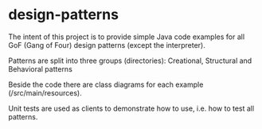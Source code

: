 # design-patterns

The intent of this project is to provide simple Java code examples for all GoF (Gang of Four) design patterns
(except the interpreter).

Patterns are split into three groups (directories): Creational, Structural and Behavioral patterns

Beside the code there are class diagrams for each example (/src/main/resources).

Unit tests are used as clients to demonstrate how to use, i.e. how to test all patterns.
